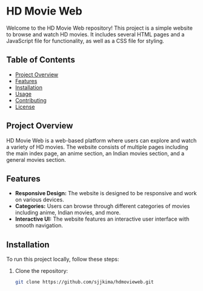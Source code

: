 # HD Movie Web

Welcome to the HD Movie Web repository! This project is a simple website to browse and watch HD movies. It includes several HTML pages and a JavaScript file for functionality, as well as a CSS file for styling.

## Table of Contents

- [Project Overview](#project-overview)
- [Features](#features)
- [Installation](#installation)
- [Usage](#usage)
- [Contributing](#contributing)
- [License](#license)

## Project Overview

HD Movie Web is a web-based platform where users can explore and watch a variety of HD movies. The website consists of multiple pages including the main index page, an anime section, an Indian movies section, and a general movies section.

## Features

- **Responsive Design:** The website is designed to be responsive and work on various devices.
- **Categories:** Users can browse through different categories of movies including anime, Indian movies, and more.
- **Interactive UI:** The website features an interactive user interface with smooth navigation.

## Installation

To run this project locally, follow these steps:

1. Clone the repository:
   ```sh
   git clone https://github.com/sjjkima/hdmovieweb.git
